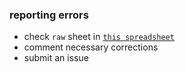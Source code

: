### reporting errors

 - check `raw` sheet in [`this spreadsheet`](https://docs.google.com/spreadsheets/d/1PYGUE2r-9A6m0a5DPUj7tAgjDOVFcPNMFac4qZR3Mq8/edit?usp=sharing)
 - comment necessary corrections
 - submit an issue

